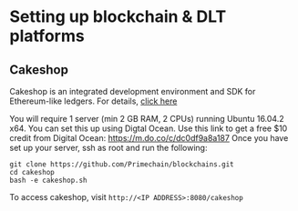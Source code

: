 # Setting up blockchain & DLT platforms

Cakeshop
-------------------
Cakeshop is an integrated development environment and SDK for Ethereum-like ledgers. For details, [click here](https://www.jpmorgan.com/quorum)

You will require 1 server (min 2 GB RAM, 2 CPUs) running Ubuntu 16.04.2 x64. You can set this up using Digtal Ocean. Use this link to get a free $10 credit from Digital Ocean: https://m.do.co/c/dc0df9a8a187 Once you have set up your server, ssh as root and run the following:

    git clone https://github.com/Primechain/blockchains.git
    cd cakeshop
    bash -e cakeshop.sh

To access cakeshop, visit `http://<IP ADDRESS>:8080/cakeshop`
